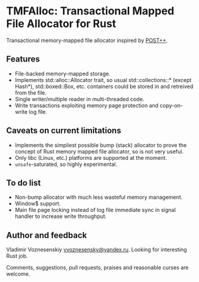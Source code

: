 # TMFAlloc: Transactional Mapped File Allocator for Rust

Transactional memory-mapped file allocator inspired by
[POST++](https://github.com/knizhnik/POST--).

## Features
 * File-backed memory-mapped storage.
 * Implements std::alloc::Allocator trait, so usual std::collections::\*
   (except Hash\*), std::boxed::Box, etc. containers could be stored in and
   retreived from the file.
 * Single writer/multiple reader in multi-threaded code.
 * Write transactions exploiting memory page protection and copy-on-write log
   file.

## Caveats on current limitations
 * Implements the simpliest possible bump (stack) allocator to prove the concept
   of Rust memory mapped file allocator, so is not very useful.
 * Only libc (Linux, etc.) platforms are supported at the moment.
 * `unsafe`-saturated, so highly experimental.

## To do list
- Non-bump allocator with much less wasteful memory management.
- Window$ support.
- Main file page locking instead of log file immediate sync in signal handler
    to increase write throughput.

## Author and feedback

Vladimir Voznesenskiy <vvoznesensky@yandex.ru>. Looking for interesting Rust
job.

Comments, suggestions, pull requests, praises and reasonable curses are welcome.

